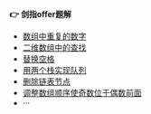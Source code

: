 **👉 剑指offer题解**

- [数组中重复的数字](http://mp.weixin.qq.com/s?__biz=MzUzMzM2NTQ0Ng==&mid=100000753&idx=1&sn=cccd8da3a96253839533b7cf41f21edc&chksm=7aa454584dd3dd4ed4644ab3a69372121f1fd8ca42fdb3bd5ee92e6285794e10f786a8c5694e#rd)
- [二维数组中的查找](http://mp.weixin.qq.com/s?__biz=MzUzMzM2NTQ0Ng==&mid=100000773&idx=1&sn=8dc1150518955041da93dd76571f2837&chksm=7aa453ac4dd3daba8b8ff766e54368906cb7028df912fb51833b99d4ad1572129c73cbc9d416#rd)
- [替换空格](http://mp.weixin.qq.com/s?__biz=MzUzMzM2NTQ0Ng==&mid=100000801&idx=1&sn=dcbca06ed25ca77b76de426d3c7910b3&chksm=7aa453884dd3da9e80d22652af33afb411e526fa1fc47538b41e10fa8b7b85a9a048ebe45726#rd)
- [用两个栈实现队列](http://mp.weixin.qq.com/s?__biz=MzUzMzM2NTQ0Ng==&mid=100000846&idx=1&sn=a1e9f3c2ccc75717018b6797b44b19b7&chksm=7aa453e74dd3daf10f930f28065cb62c30b5fa2dffbd38761ae7683690305d801ec00da5ddd1#rd)
- [删除链表节点](http://mp.weixin.qq.com/s?__biz=MzUzMzM2NTQ0Ng==&mid=100000881&idx=1&sn=30ff81c0cec276e8b9fd2c55e6a05468&chksm=7aa453d84dd3dace71e61de78c4404646f7877da39718568396677e25d34778a41044142b300#rd)
- [调整数组顺序使奇数位于偶数前面](http://mp.weixin.qq.com/s?__biz=MzUzMzM2NTQ0Ng==&mid=100000881&idx=1&sn=30ff81c0cec276e8b9fd2c55e6a05468&chksm=7aa453d84dd3dace71e61de78c4404646f7877da39718568396677e25d34778a41044142b300#rd)
- ···
